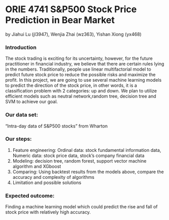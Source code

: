 # ORIE 4741 S&P500 Stock Price Prediction in Bear Market
by Jiahui Lu (jl3947), Wenjia Zhai (wz363), Yishan Xiong (yx468)

### Introduction
The stock trading is exciting for its uncertainty, however, for the future practitioner in financial industry, we believe that
there are certain rules lying in the numbers. Traditionally, people use linear multifactorial model to predict future stock price
to reduce the possible risks and maximize the profit.
In this project, we are going to use several machine learning models to predict the direction of the stock price, in other
words, it is a classification problem with 2 categories: up and down. We plan to utilize efficient models such as neutral network,random tree, decision tree and SVM to achieve our goal.

### Our data set:
“Intra-day data of S&P500 stocks” from Wharton



### Our steps: 

1. Feature engineering: Ordinal data: stock fundamental information data, Numeric data: stock price data, stock’s company financial data
2. Modeling: decision tree, random forest, support vector machine algorithm and XGboost
3. Comparing: Using backtest results from the models above, compare the accuracy and complexity of algorithms 
4. Limitation and possible solutions

### Expected outcome:
Finding a machine learning model which could predict the rise and fall of stock price  with relatively high accuracy.

